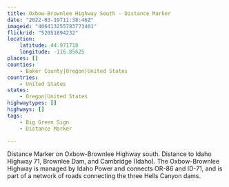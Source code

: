 ```yaml
---
title: Oxbow-Brownlee Highway South - Distance Marker
date: "2022-03-19T11:38:46Z"
imageid: "406413255783773401"
flickrid: "52051894232"
location:
    latitude: 44.971718
    longitude: -116.85625
places: []
counties:
    - Baker County|Oregon|United States
countries:
    - United States
states:
    - Oregon|United States
highwaytypes: []
highways: []
tags:
    - Big Green Sign
    - Distance Marker

---
```

Distance Marker on Oxbow-Brownlee Highway south.  Distance to Idaho Highway 71, Brownlee Dam, and Cambridge (Idaho).  The Oxbow-Brownlee Highway is managed by Idaho Power and connects OR-86 and ID-71, and is part of a network of roads connecting the three Hells Canyon dams.